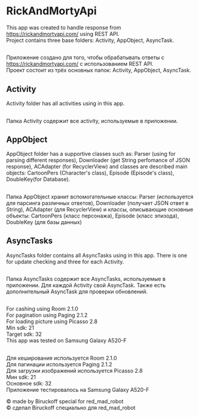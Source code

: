 # RickAndMortyApi
This app was created to handle response from https://rickandmortyapi.com/ using REST API.\
Project contains three base folders: Activity, AppObject, AsyncTask.
##
Приложение создано для того, чтобы обрабатывать ответы с https://rickandmortyapi.com/ с использованием REST API. \
Проект состоит из трёх основных папок: Activity, AppObject, AsyncTask.

## Activity
Activity folder has all activities using in this app.
##
Папка Activity содержит все activity, используемые в приложении.

## AppObject 
AppObject folder has a supportive classes such as: Parser (using for parsing different responses),
 Downloader (get String perfomance of JSON response), ACAdapter (for RecyclerView) and classes are described main objects:
CartoonPers (Character's class), Episode (Episode's class), DoubleKey(for Database).

##
Папка AppObject хранит вспомогательные классы: Parser (используется для парсинга различных ответов), Downloader (получает JSON ответ в String),
ACAdapter (для RecyclerView) и классы, описывающие основные объекты: CartoonPers (класс персонажа), Episode (класс эпизода), DoubleKey (для базы данных)

## AsyncTasks
AsyncTasks folder contains all AsyncTasks using in this app. There is one for update checking and three for each Activity.

##
Папка AsyncTasks содержит все AsyncTasks, используемые в приложении.  Для каждой Activity свой AsyncTask. Также есть дополнительный AsyncTask для проверки обновлений.



##
For cashing using Room 2.1.0 \
For pagination using Paging 2.1.2 \
For loading picture using Picasso 2.8 \
Min sdk: 21 \
Target sdk: 32 \
This app was tested on Samsung Galaxy A520-F


##
Для кеширования используется Room 2.1.0 \
Для пагинации используется Paging 2.1.2 \
Для загрузки изображений используется Picasso 2.8 \
Мин sdk: 21 \
Основное sdk: 32 \
Приложение тестировалось на Samsung Galaxy A520-F

&#169;  made by Biruckoff special for red_mad_robot \
&#169;  сделал Biruckoff специально для red_mad_robot
